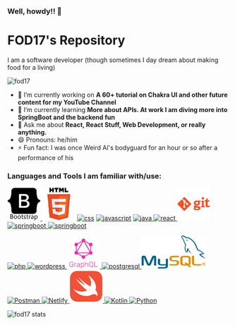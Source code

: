 ### Well, howdy!! 👋

# FOD17's Repository
I am a software developer (though sometimes I day dream about making food for a living)
<p align="left"> <img src="https://komarev.com/ghpvc/?username=fod17&label=Profile%20views&color=0e75b6&style=flat" alt="fod17" /> </p>



- 🔭 I’m currently working on **A 60+ tutorial on Chakra UI and other future content for my YouTube Channel**
- 🌱 I’m currently learning **More about APIs. At work I am diving more into SpringBoot and the backend fun**
- 💬 Ask me about **React, React Stuff, Web Development, or really anything.**
- 😄 Pronouns: he/him
- ⚡ Fun fact: I was once Weird Al's bodyguard for an hour or so after a performance of his

<h3 align="left">Languages and Tools I am familiar with/use:</h3>
<p align="left" >
   <a href="https://getbootstrap.com" target="_blank"> <img src="https://raw.githubusercontent.com/devicons/devicon/master/icons/bootstrap/bootstrap-plain-wordmark.svg" alt="bootstrap" max-width="75" height="75"/> </a>
   <a href="https://developer.mozilla.org/en-US/" target="_blank"> <img src="https://raw.githubusercontent.com/devicons/devicon/master/icons/html5/html5-original-wordmark.svg" alt="html5" max-width="75" height="75"/></a>
   <a href="https://developer.mozilla.org/en-US/" target="_blank">  <img src="https://github.com/detain/svg-logos/blob/master/svg/css3.svg" alt="css" max-width="75" height="75"/></a>
   <a href="https://developer.mozilla.org/en-US/" target="_blank">  <img src="https://ultimatecourses.com/assets/category/javascript-58bb09245e2abeaf56f7db48e86fa4454c2f316a4c6c71aadaa2bdf3b206ab95.svg" alt="javascript" max-width="75" height="75"/></a>
    <a href="https://www.java.com/en/" target="_blank"> <img src="https://www.vectorlogo.zone/logos/java/java-ar21.svg" alt="java" max-max-width="65" height="75"/> </a>
    <a href="https://https://reactjs.org/" target="_blank"> <img src="https://www.vectorlogo.zone/logos/reactjs/reactjs-icon.svg" alt="react" max-width="75" height="75"/> </a>
    <a href="https://git-scm.com/" target="_blank"> <img src="https://github.com/devicons/devicon/blob/master/icons/git/git-plain-wordmark.svg" alt="got" max-width="75" height="75"/> </a>
    <a href="https://spring.io/projects/spring-boot" target="_blank"> <img src="https://github.com/simple-icons/simple-icons/blob/master/icons/springboot.svg" alt="springboot" max-width="75" height="75"/> </a>
    <a href="https://spring.io/projects/spring-boot" target="_blank"> <img src="https://www.vectorlogo.zone/logos/springio/springio-ar21.svg" alt="springboot" max-width="65" height="75"/> </a>
</p>

<p align="left" >
   <a href="https://www.php.net/" target="_blank"> <img src="https://github.com/manuelbieh/logo-file-icons/blob/master/icons/php2.svg" alt="php" max-width="75" height="75"/> </a>
   <a href="https://wordpress.org/download/" target="_blank"> <img src="https://github.com/detain/svg-logos/blob/master/svg/wordpress.svg" alt="wordpress" max-width="75" height="75"/> </a>
   <a href="https://graphql.org/" target="_blank"> <img src="https://github.com/devicons/devicon/blob/master/icons/graphql/graphql-plain-wordmark.svg" alt="graphQL" max-width="75" height="75"/> </a>
    <a href="https://www.postgresql.org/" target="_blank"> <img src="https://www.vectorlogo.zone/logos/postgresql/postgresql-horizontal.svg" alt="postgresql" max-width="75" height="75"/> </a>
    <a href="https://www.mysql.com/" target="_blank"> <img src="https://github.com/JonDotsoy/Vector-Logo/blob/master/Logos/mysql/mysql.svg" alt="MySQL" max-width="75" height="75"/> </a>
    <a href="https://www.postman.com/" target="_blank"> <img src="https://github.com/gilbarbara/logos/blob/master/logos/postman.svg" alt="Postman" max-width="75" height="75"/> </a>
    <a href="https://www.netlify.com/" target="_blank"> <img src="https://www.vectorlogo.zone/logos/netlify/netlify-ar21.svg" alt="Netlify" max-width="75" height="75"/> </a>
    <a href="https://developer.apple.com/swift/" target="_blank"> <img src="https://github.com/devicons/devicon/blob/master/icons/swift/swift-original.svg" alt="Swift" max-width="75" height="75"/> </a>
    <a href="https://kotlinlang.org/" target="_blank"> <img src="https://www.vectorlogo.zone/logos/kotlinlang/kotlinlang-ar21.svg" alt="Kotlin" max-width="75" height="75"/> </a>
    <a href="https://www.python.org/" target="_blank"> <img src="https://www.vectorlogo.zone/logos/python/python-icon.svg" alt="Python" max-width="75" height="75"/> </a>
 </p>



<p><img align="left" src="https://github-readme-stats.vercel.app/api?username=fod17&show_icons=true&locale=en" alt="fod17 stats" /></p>
